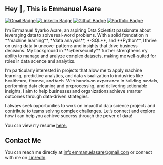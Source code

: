 ## Hey 👋, This is Emmanuel Asare
[![Gmail Badge](https://img.shields.io/badge/-info.emmanuelasare@gmail.com-c14438?style=flat&logo=Gmail&logoColor=white&link=mailto:info.emmanuelasare@gmail.com)](mailto:info.emmanuelasare@gmail.com) 
[![Linkedin Badge](https://img.shields.io/badge/-Emmanuel%20Asare-0072b1?style=flat&logo=Linkedin&logoColor=white&link=https://www.linkedin.com/in/emmanuel-asare-6b952827b/)](https://www.linkedin.com/in/emmanuel-asare-6b952827b/) 
[![Github Badge](https://img.shields.io/badge/-ekayasare-grey?style=flat&logo=github&logoColor=white&link=https://github.com/ekayasare/)](https://www.github.com/ekayasare/) 
[![Portfolio Badge](https://img.shields.io/badge/portfolio-web-blue?style=flat&link=https://github.com/ekayasare?tab=repositories/)](https://github.com/ekayasare?tab=repositories/)

<p align='left'>
    I’m Emmanuel Nyarko Asare, an aspiring Data Scientist passionate about leveraging data to solve real-world problems. With a solid foundation in **machine learning**, **data analysis**, **SQL**, and **Python**, I thrive on using data to uncover patterns and insights that drive business decisions. My background in **cybersecurity** further strengthens my ability to manage and analyze complex datasets, making me well-suited for roles in data science and analytics.
</p>

<p align='left'>
    I’m particularly interested in projects that allow me to apply machine learning, predictive analytics, and data visualization to industries like healthcare, finance, and tech. With hands-on experience in building models, performing data cleaning and preprocessing, and delivering actionable insights, I aim to help businesses and organizations achieve smarter outcomes through data-driven strategies. 
</p>

<p align='left'>
    I always seek opportunities to work on impactful data science projects and contribute to teams solving complex challenges. Let’s connect and explore how I can help you achieve success through the power of data!
</p>

<p align='left'>You can view my resume <a href='https://docs.google.com/document/d/1kcubh3kky-TxXnbzx3MY2sFzu_muD0lsEZ-930_6_IA/edit?tab=t.0' target=_blank><u>here</u>.</a></p>

## Contact Me
You can reach me directly at [info.emmanuelasare@gmail.com](mailto:info.emmanuelasare@gmail.com) or connect with me on [LinkedIn](https://www.linkedin.com/in/emmanuel-asare-6b952827b/).

